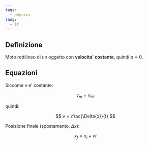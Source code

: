 ```yaml
---
tags:
  - physics
lang:
  - it
---
```


## Definizione

Moto rettilineo di un oggetto con **velocita' costante**, quindi $a=0$.

## Equazioni

Siccome $v$ e' costante:

$$
v_{m} = v_{ist}
$$

quindi:

$$
v = \frac{\Delta{x}}{t}
$$

Posizione finale (spostamento, $\Delta{x}$):

$$
x_{f} = x_{i} + vt
$$
